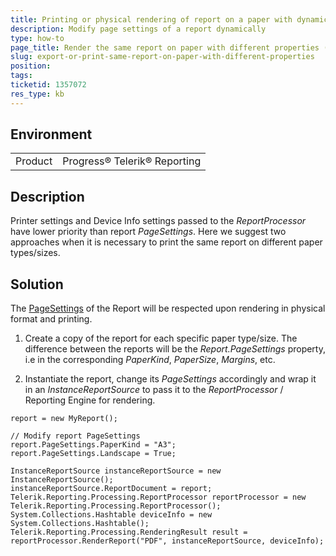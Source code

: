 ```yaml
---
title: Printing or physical rendering of report on a paper with dynamically modified properties
description: Modify page settings of a report dynamically 
type: how-to
page_title: Render the same report on paper with different properties (Paper Size, Margins, etc.)
slug: export-or-print-same-report-on-paper-with-different-properties
position: 
tags: 
ticketid: 1357072
res_type: kb
---
```


## Environment
<table>
	<tr>
		<td>Product</td>
		<td>Progress® Telerik® Reporting</td>
	</tr>
</table>


## Description
Printer settings and Device Info settings passed to the _ReportProcessor_ have lower priority than report _PageSettings_. Here we suggest two approaches when it is necessary to print the same report on different paper types/sizes.

## Solution
The [PageSettings](https://docs.telerik.com/reporting/properties-t-telerik-reporting-drawing-pagesettings) of the Report will be respected upon rendering in physical format and printing.  

1. Create a copy of the report for each specific paper type/size. The difference between the reports will be the _Report.PageSettings_ property, i.e in the corresponding _PaperKind_, _PaperSize_, _Margins_, etc.


2. Instantiate the report, change its _PageSettings_ accordingly and wrap it in an _InstanceReportSource_ to pass it to the _ReportProcessor_ / Reporting Engine for rendering.  


```CSharp
report = new MyReport();

// Modify report PageSettings
report.PageSettings.PaperKind = "A3";
report.PageSettings.Landscape = True;

InstanceReportSource instanceReportSource = new InstanceReportSource();
instanceReportSource.ReportDocument = report;
Telerik.Reporting.Processing.ReportProcessor reportProcessor = new Telerik.Reporting.Processing.ReportProcessor();
System.Collections.Hashtable deviceInfo = new System.Collections.Hashtable();
Telerik.Reporting.Processing.RenderingResult result = reportProcessor.RenderReport("PDF", instanceReportSource, deviceInfo);
 ```

